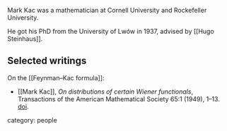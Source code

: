 Mark Kac was a mathematician at Cornell University and Rockefeller University.

He got his PhD from the University of Lwów in 1937, advised by [[Hugo Steinhaus]].

## Selected writings

On the [[Feynman–Kac formula]]:

* [[Mark Kac]], _On distributions of certain Wiener functionals_, Transactions of the American Mathematical Society 65:1 (1949), 1–13.  [doi](http://dx.doi.org/10.1090/s0002-9947-1949-0027960-x).


category: people
